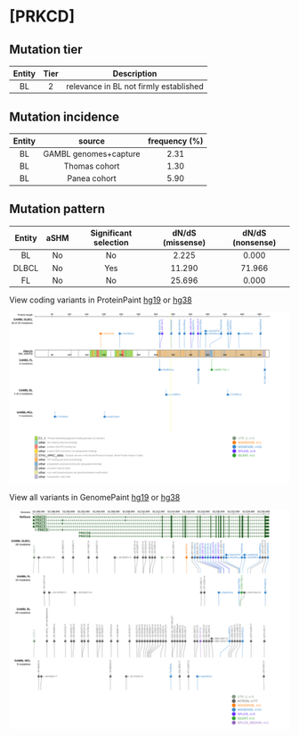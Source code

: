 # [PRKCD]

## Mutation tier

|Entity|Tier|Description                           |
|:------:|:----:|--------------------------------------|
|BL    |2   |relevance in BL not firmly established|
## Mutation incidence

|Entity|source               |frequency (%)|
|:------:|:---------------------:|:-------------:|
|BL    |GAMBL genomes+capture|2.31         |
|BL    |Thomas cohort        |1.30         |
|BL    |Panea cohort         |5.90         |

## Mutation pattern

|Entity|aSHM|Significant selection|dN/dS (missense)|dN/dS (nonsense)|
|:------:|:----:|:---------------------:|:----------------:|:----------------:|
|BL    |No  |No                   | 2.225          | 0.000          |
|DLBCL |No  |Yes                  |11.290          |71.966          |
|FL    |No  |No                   |25.696          | 0.000          |



View coding variants in ProteinPaint [hg19](https://www.bcgsc.ca/downloads/morinlab/GAMBL/test/genes/PRKCD_protein.html)  or [hg38](https://www.bcgsc.ca/downloads/morinlab/GAMBL/test/genes/PRKCD_protein_hg38.html)

![image](images/proteinpaint/PRKCD_NM_006254.svg)

View all variants in GenomePaint [hg19](https://www.bcgsc.ca/downloads/morinlab/GAMBL/test/genes/PRKCD.html)  or [hg38](https://www.bcgsc.ca/downloads/morinlab/GAMBL/test/genes/PRKCD_hg38.html)

![image](images/proteinpaint/PRKCD.svg)
